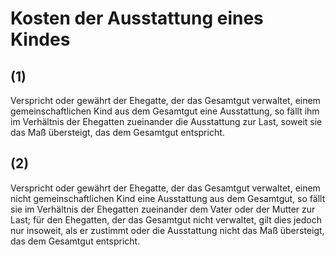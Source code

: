 # Kosten der Ausstattung eines Kindes



## (1)

 Verspricht oder gewährt der Ehegatte, der das Gesamtgut verwaltet, einem gemeinschaftlichen Kind aus dem Gesamtgut eine Ausstattung, so fällt ihm im Verhältnis der Ehegatten zueinander die Ausstattung zur Last, soweit sie das Maß übersteigt, das dem Gesamtgut entspricht.

## (2)

 Verspricht oder gewährt der Ehegatte, der das Gesamtgut verwaltet, einem nicht gemeinschaftlichen Kind eine Ausstattung aus dem Gesamtgut, so fällt sie im Verhältnis der Ehegatten zueinander dem Vater oder der Mutter zur Last; für den Ehegatten, der das Gesamtgut nicht verwaltet, gilt dies jedoch nur insoweit, als er zustimmt oder die Ausstattung nicht das Maß übersteigt, das dem Gesamtgut entspricht. 

